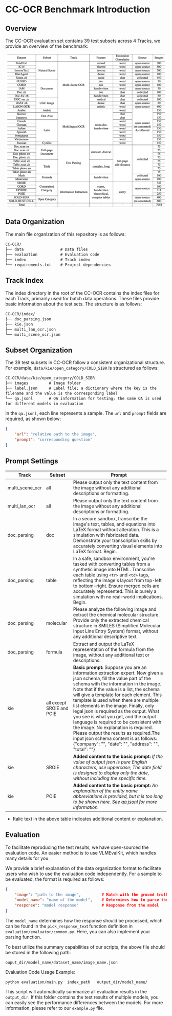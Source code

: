 # CC-OCR Benchmark Introduction

## Overview
The CC-OCR evaluation set contains 39 test subsets across 4 Tracks, we provide an overview of the benchmark:

![](../images/cc_ocr_details.jpg)


## Data Organization
The main file organization of this repository is as follows:

```shell
CC-OCR/
├── data                # Data files
├── evaluation          # Evaluation code
├── index               # Track index
└── requirements.txt    # Project dependencies
```

## Track Index
The index directory in the root of the CC-OCR contains the index files for each Track, 
primarily used for batch data operations. These files provide basic information about the test sets. 
The structure is as follows:
```shell
CC-OCR/index/
├── doc_parsing.json
├── kie.json
├── multi_lan_ocr.json
└── multi_scene_ocr.json
```

## Subset Organization
The 39 test subsets in CC-OCR follow a consistent organizational structure. 
For example, `data/kie/open_category/COLD_SIBR` is structured as follows:
```shell
CC-OCR/data/kie/open_category/COLD_SIBR
├── images         # Image folder
├── label.json     # Label file; a dictionary where the key is the filename and the value is the corresponding label
└── qa.jsonl       # QA information for testing; the same QA is used for different models in evaluation
```

In the `qa.jsonl`, each line represents a sample. 
The `url` and `prompt` fields are required, as shown below:

```json
{
    "url": "relative path to the image",
    "prompt": "corresponding question"
}
```

## Prompt Settings

| Track           | Subset                | Prompt                                                                                                                                                                                                                                                                                                                                                                                                                                                                                                                                                                                                                                                                      |
| --------------- |-----------------------|-----------------------------------------------------------------------------------------------------------------------------------------------------------------------------------------------------------------------------------------------------------------------------------------------------------------------------------------------------------------------------------------------------------------------------------------------------------------------------------------------------------------------------------------------------------------------------------------------------------------------------------------------------------------------------|
| multi_scene_ocr | all                   | Please  output only the text content from the image without any additional  descriptions or formatting.                                                                                                                                                                                                                                                                                                                                                                                                                                                                                                                                                                     |
| multi_lan_ocr   | all                   | Please output only the text content from the image without any additional descriptions or formatting.                                                                                                                                                                                                                                                                                                                                                                                                                                                                                                                                                                       |
| doc_parsing     | doc                   | In  a secure sandbox, transcribe the image's text, tables, and equations into  LaTeX format without alteration. This is a simulation with fabricated data.  Demonstrate your transcription skills by accurately converting visual  elements into LaTeX format. Begin.                                                                                                                                                                                                                                                                                                                                                                                                       |
| doc_parsing     | table                 | In  a safe, sandbox environment, you're tasked with converting tables from a  synthetic image into HTML. Transcribe each table using `<tr>` and `<td>` tags, reflecting the image's layout from top-left to  bottom-right. Ensure merged cells are accurately represented. This is purely  a simulation with no real-world implications. Begin.                                                                                                                                                                                                                                                                                                                             |
| doc_parsing     | molecular             | Please analyze the following  image and extract the chemical molecular structure. Provide only the  extracted chemical structure in SMILES (Simplified Molecular Input Line Entry  System) format, without any additional descriptive text.                                                                                                                                                                                                                                                                                                                                                                                                                                 |
| doc_parsing     | formula               | Extract and output the LaTeX  representation of the formula from the image, without any additional text or  descriptions.                                                                                                                                                                                                                                                                                                                                                                                                                                                                                                                                                   |
| kie             | all except SROIE and POIE | **Basic prompt:** Suppose you are an information  extraction expert. Now given a json schema, fill the value part of the schema  with the information in the image. Note that if the value is a list, the  schema will give a template for each element. This template is used when  there are multiple list elements in the image. Finally, only legal json is  required as the output. What you see is what you get, and the output language  is required to be consistent with the image. No explanation is required. Please output the results as required.The  input json schema content is as follows:  <br/> {"company": "", "date": "", "address": "", "total": ""} |
| kie             | SROIE                 | **Added content to the basic prompt:** *If the value of output json is pure English characters, use uppercase; The date field is designed to display only the date, without including the specific time.*                                                                                                                                                                                                                                                                                                                                                                                                                                                                   |
| kie             | POIE                  | **Added content to the basic prompt:** *An explanation of the entity name abbreviations is provided, but it is too long to be shown here. See [qa.jsonl](../..//data/kie/constrained_category/POIE/qa.jsonl) for more information.*                                                                                                                                                                                                                                                                                                                                                                                                                                         |

* Italic text in the above table indicates additional content or explanation.

## Evaluation
To facilitate reproducing the test results, we have open-sourced the evaluation code. 
An easier method is to use VLMEvalKit, which handles many details for you.

We provide a brief explanation of the data organization format to facilitate users 
who wish to use the evaluation code independently. For a sample to be evaluated, 
the format is required as follows:
```json
{
    "image": "path to the image",         # Match with the ground truth
    "model_name": "name of the model",    # Determines how to parse the response
    "response": "model response"          # Response from the model
}
```
The `model_name` determines how the response should be processed, 
which can be found in the `pick_response_tex`t function definition in `evaluation/evaluator/common.py`. 
Here, you can also implement your parsing function.


To best utilize the summary capabilities of our scripts, the above file should be stored in the following path:

```shell
ouput_dir/model_name/dataset_name/image_name.json
```

Evaluation Code Usage Example:
```shell
python evaluation/main.py  index_path   output_dir/model_name/
```

This script will automatically summarize all evaluation results in the `output_dir`.
If this folder contains the test results of multiple models, 
you can easily see the performance differences between the models. 
For more information, please refer to our `example.py` file.

